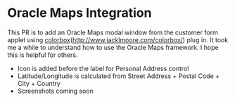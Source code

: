 # Oracle Maps Integration

This PR is to add an Oracle Maps modal window from the customer form applet using [colorbox](http://google.com)(http://www.jacklmoore.com/colorbox/) plug in.
It took me a while to understand how to use the Oracle Maps framework. I hope this is helpful for others.

- Icon is added before the label for Personal Address control
- Latitude/Longitude is calculated from Street Address + Postal Code + City + Country
- Screenshots coming soon